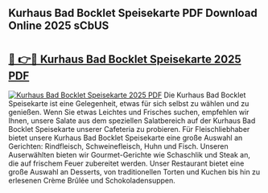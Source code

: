 ## Kurhaus Bad Bocklet Speisekarte PDF Download Online 2025 sCbUS

# <h2><a href="http://gcdw5pd.nevu.top/?p=Kurhaus+Bad+Bocklet+Speisekarte">🔗 👉🔴 Kurhaus Bad Bocklet Speisekarte 2025 PDF</a></h2>

[![Kurhaus Bad Bocklet Speisekarte 2025 PDF](https://i.imgur.com/dBaPXMq.png)](http://gcdw5pd.nevu.top/?p=Kurhaus+Bad+Bocklet+Speisekarte)
Die Kurhaus Bad Bocklet Speisekarte ist eine Gelegenheit, etwas für sich selbst zu wählen und zu genießen. Wenn Sie etwas Leichtes und Frisches suchen, empfehlen wir Ihnen, unsere Salate aus dem speziellen Salatbereich auf der Kurhaus Bad Bocklet Speisekarte unserer Cafeteria zu probieren. Für Fleischliebhaber bietet unsere Kurhaus Bad Bocklet Speisekarte eine große Auswahl an Gerichten: Rindfleisch, Schweinefleisch, Huhn und Fisch. Unseren Auserwählten bieten wir Gourmet-Gerichte wie Schaschlik und Steak an, die auf frischem Feuer zubereitet werden. Unser Restaurant bietet eine große Auswahl an Desserts, von traditionellen Torten und Kuchen bis hin zu erlesenen Crème Brûlée und Schokoladensuppen.

